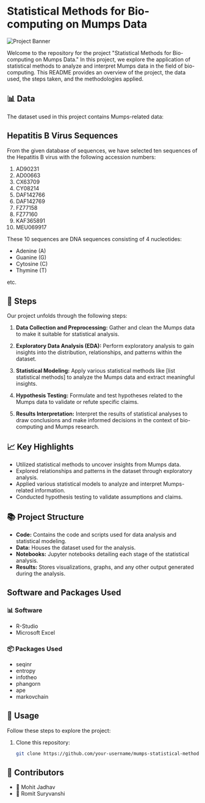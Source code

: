 # Statistical Methods for Bio-computing on Mumps Data

![Project Banner](project_banner.png) <!-- If you have a project banner or logo -->

Welcome to the repository for the project "Statistical Methods for Bio-computing on Mumps Data." In this project, we explore the application of statistical methods to analyze and interpret Mumps data in the field of bio-computing. This README provides an overview of the project, the data used, the steps taken, and the methodologies applied.

## 📊 Data

The dataset used in this project contains Mumps-related data:
## Hepatitis B Virus Sequences

From the given database of sequences, we have selected ten sequences of the Hepatitis B virus with the following accession numbers:

1. AD90231
2. AD00663
3. CX63709
4. CY08214
5. DAF142766
6. DAF142769
7. FZ77158
8. FZ77160
9. KAF365891
10. MEU069917

These 10 sequences are DNA sequences consisting of 4 nucleotides:
- Adenine (A)
- Guanine (G)
- Cytosine (C)
- Thymine (T)

etc.

## 📝 Steps

Our project unfolds through the following steps:

1. **Data Collection and Preprocessing:** Gather and clean the Mumps data to make it suitable for statistical analysis.

2. **Exploratory Data Analysis (EDA):** Perform exploratory analysis to gain insights into the distribution, relationships, and patterns within the dataset.

3. **Statistical Modeling:** Apply various statistical methods like [list statistical methods] to analyze the Mumps data and extract meaningful insights.

4. **Hypothesis Testing:** Formulate and test hypotheses related to the Mumps data to validate or refute specific claims.

5. **Results Interpretation:** Interpret the results of statistical analyses to draw conclusions and make informed decisions in the context of bio-computing and Mumps research.

## 📈 Key Highlights

- Utilized statistical methods to uncover insights from Mumps data.
- Explored relationships and patterns in the dataset through exploratory analysis.
- Applied various statistical models to analyze and interpret Mumps-related information.
- Conducted hypothesis testing to validate assumptions and claims.

## 📚 Project Structure

- **Code:** Contains the code and scripts used for data analysis and statistical modeling.
- **Data:** Houses the dataset used for the analysis.
- **Notebooks:** Jupyter notebooks detailing each stage of the statistical analysis.
- **Results:** Stores visualizations, graphs, and any other output generated during the analysis.
## Software and Packages Used

### 📊 Software
- R-Studio
- Microsoft Excel

### 📦 Packages Used
- seqinr
- entropy
- infotheo
- phangorn
- ape
- markovchain

## 🚀 Usage

Follow these steps to explore the project:

1. Clone this repository:
   ```sh
   git clone https://github.com/your-username/mumps-statistical-methods.git
## 👥 Contributors
- 👤 Mohit Jadhav
- 👤 Romit Suryvanshi
